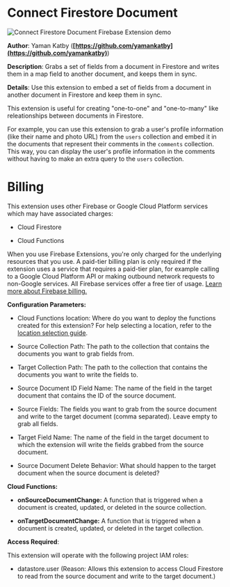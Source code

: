 # Connect Firestore Document

![Connect Firestore Document Firebase Extension demo](https://user-images.githubusercontent.com/35961879/201526571-b0106cb1-36f4-4a46-9b96-0d96e5aca39a.gif)


**Author**: Yaman Katby (**[https://github.com/yamankatby](https://github.com/yamankatby)**)

**Description**: Grabs a set of fields from a document in Firestore and writes them in a map field to another document, and keeps them in sync.



**Details**: Use this extension to embed a set of fields from a document in another document in Firestore and keep them in sync.

This extension is useful for creating "one-to-one" and "one-to-many" like releationships between documents in Firestore.

For example, you can use this extension to grab a user's profile information (like their name and photo URL) from the `users` collection and embed it in the documents that represent their comments in the `comments` collection. This way, you can display the user's profile information in the comments without having to make an extra query to the `users` collection.

# Billing

This extension uses other Firebase or Google Cloud Platform services which may have associated charges:

- Cloud Firestore

- Cloud Functions

When you use Firebase Extensions, you're only charged for the underlying resources that you use. A paid-tier billing plan is only required if the extension uses a service that requires a paid-tier plan, for example calling to a Google Cloud Platform API or making outbound network requests to non-Google services. All Firebase services offer a free tier of usage. [Learn more about Firebase billing.](https://firebase.google.com/pricing)




**Configuration Parameters:**

* Cloud Functions location: Where do you want to deploy the functions created for this extension? For help selecting a location, refer to the [location selection guide](https://firebase.google.com/docs/functions/locations).

* Source Collection Path: The path to the collection that contains the documents you want to grab fields from.

* Target Collection Path: The path to the collection that contains the documents you want to write the fields to.

* Source Document ID Field Name: The name of the field in the target document that contains the ID of the source document.

* Source Fields: The fields you want to grab from the source document and write to the target document (comma separated). Leave empty to grab all fields.

* Target Field Name: The name of the field in the target document to which the extension will write the fields grabbed from the source document.

* Source Document Delete Behavior: What should happen to the target document when the source document is deleted?



**Cloud Functions:**

* **onSourceDocumentChange:** A function that is triggered when a document is created, updated, or deleted in the source collection.

* **onTargetDocumentChange:** A function that is triggered when a document is created, updated, or deleted in the target collection.



**Access Required**:



This extension will operate with the following project IAM roles:

* datastore.user (Reason: Allows this extension to access Cloud Firestore to read from the source document and write to the target document.)
